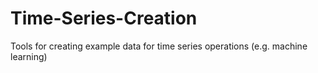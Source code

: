 # Time-Series-Creation
Tools for creating example data for time series operations (e.g. machine learning)

